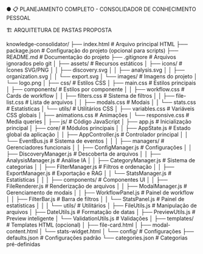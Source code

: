 ● 📋 PLANEJAMENTO COMPLETO - CONSOLIDADOR DE CONHECIMENTO PESSOAL

  🏗️ ARQUITETURA DE PASTAS PROPOSTA

  knowledge-consolidator/
  ├── index.html                    # Arquivo principal HTML
  ├── package.json                  # Configuração do projeto (opcional para
  scripts)
  ├── README.md                     # Documentação do projeto
  ├── .gitignore                    # Arquivos ignorados pelo git
  │
  ├── assets/                       # Recursos estáticos
  │   ├── icons/                    # Ícones SVG/PNG
  │   │   ├── discovery.svg
  │   │   ├── analysis.svg
  │   │   ├── organization.svg
  │   │   └── export.svg
  │   └── images/                   # Imagens do projeto
  │       └── logo.png
  │
  ├── css/                          # Estilos CSS
  │   ├── main.css                  # Estilos principais
  │   ├── components/               # Estilos por componente
  │   │   ├── workflow.css          # Cards de workflow
  │   │   ├── filters.css           # Sistema de filtros
  │   │   ├── file-list.css         # Lista de arquivos
  │   │   ├── modals.css            # Modais
  │   │   └── stats.css             # Estatísticas
  │   └── utils/                    # Utilitários CSS
  │       ├── variables.css         # Variáveis CSS globais
  │       ├── animations.css        # Animações
  │       └── responsive.css        # Media queries
  │
  ├── js/                           # Código JavaScript
  │   ├── app.js                    # Inicialização principal
  │   ├── core/                     # Módulos principais
  │   │   ├── AppState.js           # Estado global da aplicação
  │   │   ├── AppController.js      # Controlador principal
  │   │   └── EventBus.js           # Sistema de eventos
  │   │
  │   ├── managers/                 # Gerenciadores funcionais
  │   │   ├── ConfigManager.js      # Configurações
  │   │   ├── DiscoveryManager.js   # Descoberta de arquivos
  │   │   ├── AnalysisManager.js    # Análise IA
  │   │   ├── CategoryManager.js    # Sistema de categorias
  │   │   ├── FilterManager.js      # Filtros e ordenação
  │   │   ├── ExportManager.js      # Exportação e RAG
  │   │   └── StatsManager.js       # Estatísticas
  │   │
  │   ├── components/               # Componentes UI
  │   │   ├── FileRenderer.js       # Renderização de arquivos
  │   │   ├── ModalManager.js       # Gerenciamento de modais
  │   │   ├── WorkflowPanel.js      # Painel de workflow
  │   │   ├── FilterBar.js          # Barra de filtros
  │   │   └── StatsPanel.js         # Painel de estatísticas
  │   │
  │   └── utils/                    # Utilitários
  │       ├── FileUtils.js          # Manipulação de arquivos
  │       ├── DateUtils.js          # Formatação de datas
  │       ├── PreviewUtils.js       # Preview inteligente
  │       └── ValidationUtils.js    # Validações
  │
  ├── templates/                    # Templates HTML (opcional)
  │   ├── file-card.html
  │   ├── modal-content.html
  │   └── stats-widget.html
  │
  └── config/                       # Configurações
      ├── defaults.json             # Configurações padrão
      └── categories.json           # Categorias pré-definidas